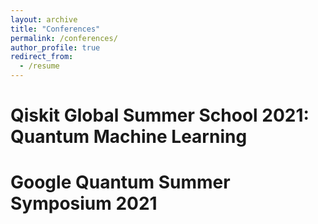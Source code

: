 ```yaml
---
layout: archive
title: "Conferences"
permalink: /conferences/
author_profile: true
redirect_from:
  - /resume
---
```


# Qiskit Global Summer School 2021: Quantum Machine Learning

# Google Quantum Summer Symposium 2021



